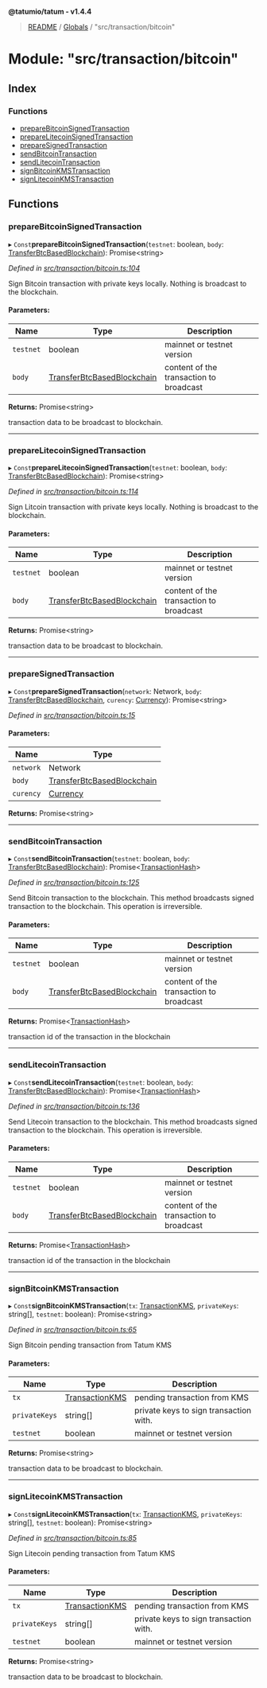 **@tatumio/tatum - v1.4.4**

> [README](../README.md) / [Globals](../globals.md) / "src/transaction/bitcoin"

# Module: "src/transaction/bitcoin"

## Index

### Functions

* [prepareBitcoinSignedTransaction](_src_transaction_bitcoin_.md#preparebitcoinsignedtransaction)
* [prepareLitecoinSignedTransaction](_src_transaction_bitcoin_.md#preparelitecoinsignedtransaction)
* [prepareSignedTransaction](_src_transaction_bitcoin_.md#preparesignedtransaction)
* [sendBitcoinTransaction](_src_transaction_bitcoin_.md#sendbitcointransaction)
* [sendLitecoinTransaction](_src_transaction_bitcoin_.md#sendlitecointransaction)
* [signBitcoinKMSTransaction](_src_transaction_bitcoin_.md#signbitcoinkmstransaction)
* [signLitecoinKMSTransaction](_src_transaction_bitcoin_.md#signlitecoinkmstransaction)

## Functions

### prepareBitcoinSignedTransaction

▸ `Const`**prepareBitcoinSignedTransaction**(`testnet`: boolean, `body`: [TransferBtcBasedBlockchain](../classes/_src_model_request_transferbtcbasedblockchain_.transferbtcbasedblockchain.md)): Promise\<string>

*Defined in [src/transaction/bitcoin.ts:104](https://github.com/tatumio/tatum-js/blob/c5d1e16/src/transaction/bitcoin.ts#L104)*

Sign Bitcoin transaction with private keys locally. Nothing is broadcast to the blockchain.

#### Parameters:

Name | Type | Description |
------ | ------ | ------ |
`testnet` | boolean | mainnet or testnet version |
`body` | [TransferBtcBasedBlockchain](../classes/_src_model_request_transferbtcbasedblockchain_.transferbtcbasedblockchain.md) | content of the transaction to broadcast |

**Returns:** Promise\<string>

transaction data to be broadcast to blockchain.

___

### prepareLitecoinSignedTransaction

▸ `Const`**prepareLitecoinSignedTransaction**(`testnet`: boolean, `body`: [TransferBtcBasedBlockchain](../classes/_src_model_request_transferbtcbasedblockchain_.transferbtcbasedblockchain.md)): Promise\<string>

*Defined in [src/transaction/bitcoin.ts:114](https://github.com/tatumio/tatum-js/blob/c5d1e16/src/transaction/bitcoin.ts#L114)*

Sign Litcoin transaction with private keys locally. Nothing is broadcast to the blockchain.

#### Parameters:

Name | Type | Description |
------ | ------ | ------ |
`testnet` | boolean | mainnet or testnet version |
`body` | [TransferBtcBasedBlockchain](../classes/_src_model_request_transferbtcbasedblockchain_.transferbtcbasedblockchain.md) | content of the transaction to broadcast |

**Returns:** Promise\<string>

transaction data to be broadcast to blockchain.

___

### prepareSignedTransaction

▸ `Const`**prepareSignedTransaction**(`network`: Network, `body`: [TransferBtcBasedBlockchain](../classes/_src_model_request_transferbtcbasedblockchain_.transferbtcbasedblockchain.md), `curency`: [Currency](../enums/_src_model_request_currency_.currency.md)): Promise\<string>

*Defined in [src/transaction/bitcoin.ts:15](https://github.com/tatumio/tatum-js/blob/c5d1e16/src/transaction/bitcoin.ts#L15)*

#### Parameters:

Name | Type |
------ | ------ |
`network` | Network |
`body` | [TransferBtcBasedBlockchain](../classes/_src_model_request_transferbtcbasedblockchain_.transferbtcbasedblockchain.md) |
`curency` | [Currency](../enums/_src_model_request_currency_.currency.md) |

**Returns:** Promise\<string>

___

### sendBitcoinTransaction

▸ `Const`**sendBitcoinTransaction**(`testnet`: boolean, `body`: [TransferBtcBasedBlockchain](../classes/_src_model_request_transferbtcbasedblockchain_.transferbtcbasedblockchain.md)): Promise\<[TransactionHash](../interfaces/_src_model_response_common_transactionhash_.transactionhash.md)>

*Defined in [src/transaction/bitcoin.ts:125](https://github.com/tatumio/tatum-js/blob/c5d1e16/src/transaction/bitcoin.ts#L125)*

Send Bitcoin transaction to the blockchain. This method broadcasts signed transaction to the blockchain.
This operation is irreversible.

#### Parameters:

Name | Type | Description |
------ | ------ | ------ |
`testnet` | boolean | mainnet or testnet version |
`body` | [TransferBtcBasedBlockchain](../classes/_src_model_request_transferbtcbasedblockchain_.transferbtcbasedblockchain.md) | content of the transaction to broadcast |

**Returns:** Promise\<[TransactionHash](../interfaces/_src_model_response_common_transactionhash_.transactionhash.md)>

transaction id of the transaction in the blockchain

___

### sendLitecoinTransaction

▸ `Const`**sendLitecoinTransaction**(`testnet`: boolean, `body`: [TransferBtcBasedBlockchain](../classes/_src_model_request_transferbtcbasedblockchain_.transferbtcbasedblockchain.md)): Promise\<[TransactionHash](../interfaces/_src_model_response_common_transactionhash_.transactionhash.md)>

*Defined in [src/transaction/bitcoin.ts:136](https://github.com/tatumio/tatum-js/blob/c5d1e16/src/transaction/bitcoin.ts#L136)*

Send Litecoin transaction to the blockchain. This method broadcasts signed transaction to the blockchain.
This operation is irreversible.

#### Parameters:

Name | Type | Description |
------ | ------ | ------ |
`testnet` | boolean | mainnet or testnet version |
`body` | [TransferBtcBasedBlockchain](../classes/_src_model_request_transferbtcbasedblockchain_.transferbtcbasedblockchain.md) | content of the transaction to broadcast |

**Returns:** Promise\<[TransactionHash](../interfaces/_src_model_response_common_transactionhash_.transactionhash.md)>

transaction id of the transaction in the blockchain

___

### signBitcoinKMSTransaction

▸ `Const`**signBitcoinKMSTransaction**(`tx`: [TransactionKMS](../classes/_src_model_response_kms_transactionkms_.transactionkms.md), `privateKeys`: string[], `testnet`: boolean): Promise\<string>

*Defined in [src/transaction/bitcoin.ts:65](https://github.com/tatumio/tatum-js/blob/c5d1e16/src/transaction/bitcoin.ts#L65)*

Sign Bitcoin pending transaction from Tatum KMS

#### Parameters:

Name | Type | Description |
------ | ------ | ------ |
`tx` | [TransactionKMS](../classes/_src_model_response_kms_transactionkms_.transactionkms.md) | pending transaction from KMS |
`privateKeys` | string[] | private keys to sign transaction with. |
`testnet` | boolean | mainnet or testnet version |

**Returns:** Promise\<string>

transaction data to be broadcast to blockchain.

___

### signLitecoinKMSTransaction

▸ `Const`**signLitecoinKMSTransaction**(`tx`: [TransactionKMS](../classes/_src_model_response_kms_transactionkms_.transactionkms.md), `privateKeys`: string[], `testnet`: boolean): Promise\<string>

*Defined in [src/transaction/bitcoin.ts:85](https://github.com/tatumio/tatum-js/blob/c5d1e16/src/transaction/bitcoin.ts#L85)*

Sign Litecoin pending transaction from Tatum KMS

#### Parameters:

Name | Type | Description |
------ | ------ | ------ |
`tx` | [TransactionKMS](../classes/_src_model_response_kms_transactionkms_.transactionkms.md) | pending transaction from KMS |
`privateKeys` | string[] | private keys to sign transaction with. |
`testnet` | boolean | mainnet or testnet version |

**Returns:** Promise\<string>

transaction data to be broadcast to blockchain.
